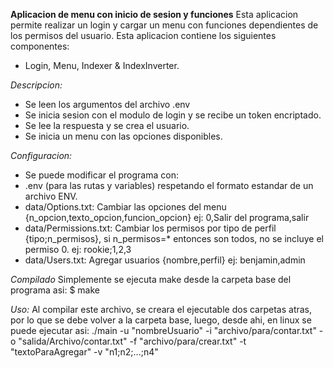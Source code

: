 **Aplicacion de menu con inicio de sesion y funciones**
Esta aplicacion permite realizar un login y cargar un menu con
funciones dependientes de los permisos del usuario.
Esta aplicacion contiene los siguientes componentes:
- Login, Menu, Indexer & IndexInverter.

*Descripcion:*
- Se leen los argumentos del archivo .env
- Se inicia sesion con el modulo de login y se recibe un token encriptado.
- Se lee la respuesta y se crea el usuario.
- Se inicia un menu con las opciones disponibles.

*Configuracion:*
- Se puede modificar el programa con:
- .env (para las rutas y variables) respetando el formato estandar de un archivo ENV.
- data/Options.txt: Cambiar las opciones del menu {n_opcion,texto_opcion,funcion_opcion}
    ej: 0,Salir del programa,salir
- data/Permissions.txt: Cambiar los permisos por tipo de perfil {tipo;n_permisos}, si n_permisos=* entonces son todos, no se incluye el permiso 0.
    ej: rookie;1,2,3
- data/Users.txt: Agregar usuarios {nombre,perfil}
    ej: benjamin,admin

*Compilado*
Simplemente se ejecuta make desde la carpeta base del programa asi: $ make

*Uso:*
Al compilar este archivo, se creara el ejecutable dos carpetas atras, por lo que se debe volver a la 
carpeta base, luego, desde ahi, en linux se puede ejecutar asi:
    ./main -u "nombreUsuario" -i "archivo/para/contar.txt" -o "salida/Archivo/contar.txt" -f "archivo/para/crear.txt" -t "textoParaAgregar" -v "n1;n2;...;n4"